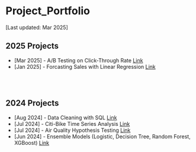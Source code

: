 # Project_Portfolio

[Last updated: Mar 2025]

## 2025 Projects
* [Mar 2025] - A/B Testing on Click-Through Rate [Link](https://github.com/Leviiest/Project_Portfolio/blob/main/AB%20Testing%20Click-Through%20Rate.ipynb)
* [Jan 2025] - Forcasting Sales with Linear Regression [Link](https://github.com/Leviiest/Project_Portfolio/blob/main/Python%20-%20EDA%20and%20Linear%20Regression%20Forcasting.ipynb)


<br></br>


## 2024 Projects
* [Aug 2024] - Data Cleaning with SQL [Link](https://github.com/Leviiest/Project_Portfolio/blob/main/SQL%20-%20Data%20Cleaning%20Project.sql)
* [Jul 2024] - Citi-Bike Time Series Analysis [Link](https://github.com/Leviiest/Project_Portfolio/blob/main/Citibike%20Time%20Series%20Analysis.ipynb)
* [Jul 2024] - Air Quality Hypothesis Testing [Link](https://github.com/Leviiest/Project_Portfolio/blob/main/Air%20Quality%20Hypothesis%20Analysis.ipynb)
* [Jun 2024] - Ensemble Models (Logistic, Decision Tree, Random Forest, XGBoost) [Link](https://www.google.com/search?q=ensamble+models&oq=ensamble+models&gs_lcrp=EgZjaHJvbWUyBggAEEUYOTIJCAEQABgKGIAEMgkIAhAAGAoYgAQyCQgDEAAYChiABDIJCAQQABgKGIAEMgkIBRAAGAoYgAQyCQgGEAAYChiABDIJCAcQABgKGIAEMgkICBAAGAoYgAQyCQgJEAAYChiABNIBCDI1MjFqMGo3qAIAsAIA&sourceid=chrome&ie=UTF-8)
